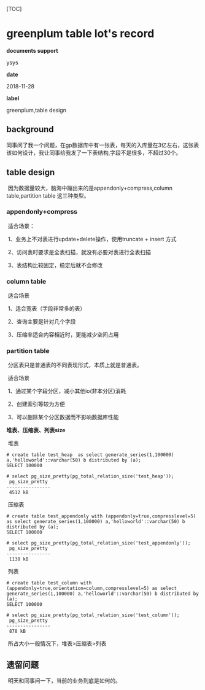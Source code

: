 [TOC]

# greenplum table lot's record

**documents support**

ysys

**date**

2018-11-28

**label**

greenplum,table design



## background

​	同事问了我一个问题，在gp数据库中有一张表，每天的入库量在3亿左右，这张表该如何设计，我让同事给我发了一下表结构,字段不是很多，不超过30个。



## table design

​	因为数据量较大，脑海中蹦出来的是appendonly+compress,column table,partition table 这三种类型。

### appendonly+compress

​	适合场景：

​	1、业务上不对表进行update+delete操作，使用truncate + insert 方式

​	2、访问表时要求是全表扫描，就没有必要对表进行全表扫描

​	3、表结构比较固定，稳定后就不会修改

### column table 

​	适合场景

​	1、适合宽表（字段非常多的表）

​	2、查询主要是针对几个字段

​	3、压缩率适合内容相近时，更能减少空间占用

### partition table 

​	分区表只是普通表的不同表现形式，本质上就是普通表。

​	适合场景

​	1、通过某个字段分区，减小其他io(非本分区)消耗

​	2、创建索引等较为方便

​	3、可以删除某个分区数据而不影响数据库性能

**堆表、压缩表、列表size**

​	堆表

```
# create table test_heap  as select generate_series(1,100000) a,'helloworld'::varchar(50) b distributed by (a);
SELECT 100000

# select pg_size_pretty(pg_total_relation_size('test_heap'));
 pg_size_pretty 
----------------
 4512 kB
```

​	压缩表

```
# create table test_appendonly with (appendonly=true,compresslevel=5) as select generate_series(1,100000) a,'helloworld'::varchar(50) b distributed by (a);
SELECT 100000

# select pg_size_pretty(pg_total_relation_size('test_appendonly'));
 pg_size_pretty 
----------------
 1138 kB
```

​	列表

```
# create table test_column with (appendonly=true,orientation=column,compresslevel=5) as select generate_series(1,100000) a,'helloworld'::varchar(50) b distributed by (a);
SELECT 100000

# select pg_size_pretty(pg_total_relation_size('test_column'));
 pg_size_pretty 
----------------
 878 kB
```

​	所占大小一般情况下，堆表>压缩表>列表



## 遗留问题

​	明天和同事问一下，当前的业务到底是如何的。